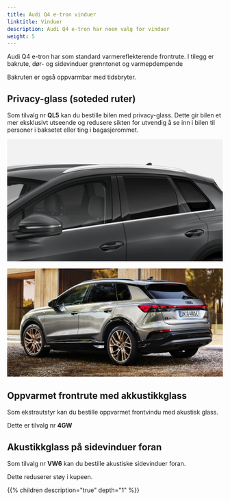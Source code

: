 ```yaml
---
title: Audi Q4 e-tron vinduer
linktitle: Vinduer
description: Audi Q4 e-tron har noen valg for vinduer
weight: 5
---
```

<!-- markdownlint-disable MD033 -->
Audi Q4 e-tron har som standard varmereflekterende frontrute. I tilegg er bakrute, dør- og sidevinduer grønntonet og varmepdempende

Bakruten er også oppvarmbar med tidsbryter.

## Privacy-glass (soteded ruter)

Som tilvalg nr **QL5** kan du bestille bilen med privacy-glass. Dette gir bilen et mer eksklusivt utseende
og redusere sikten for utvendig å se inn i bilen til personer i baksetet eller ting
i bagasjerommet.

![Panoramic roof](privacywindows.jpg "Privacy-glass")

![Privacy windows](paint_typhoongrey_2.jpg "Privacy-glass på Audi Q4 e-tron i tyfongrå. Gjør bilen ekstra tøff" )

## Oppvarmet frontrute med akkustikkglass

Som ekstrautstyr kan du bestille oppvarmet frontvindu med akustisk glass.

Dette er tilvalg nr **4GW**

## Akustikkglass på sidevinduer foran

Som tilvalg nr **VW6** kan du bestille akustiske sidevinduer foran.

Dette reduserer støy i kupeen.

{{% children description="true" depth="1" %}}
